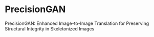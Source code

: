 # PrecisionGAN
PrecisionGAN: Enhanced Image-to-Image Translation for Preserving Structural Integrity in Skeletonized Images
